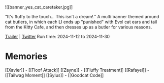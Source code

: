 ![[banner_yes_cat_caretaker.jpg]]

"It's fluffy to the touch... This isn't a dream!."
A multi banner themed around cat butlers, in which each LI ends up "punished" with Evol cat ears and tail from the Kitty Cafe, and then dresses up as a butler for various reasons.

[Trailer](https://www.youtube.com/watch?v=H-MBAXTyCFo) | [Twitter](https://x.com/Love_Deepspace/status/1855928840406831306)
Run time: 2024-11-12 to 2024-11-30

# Memories
[[Xavier]] - [[Floof Attack]]
[[Zayne]] - [[Fluffy Treatment]]
[[Rafayel]] - [[Tailwag Moment]]
[[Sylus]] - [[Goodcat Code]]